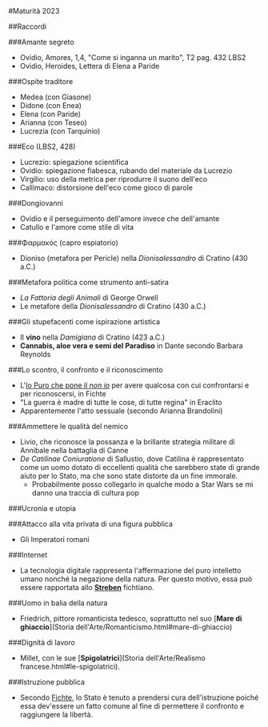 <head>
	<link rel="stylesheet" href="./Default.css">
	<style>
		body {
		--main-color: black;
		}
		th {
		text-align: center;
		}
	</style>
</head> 
#Maturità 2023

##Raccordi

###Amante segreto
* Ovidio, Amores, 1,4, "Come si inganna un marito", T2 pag. 432 LBS2
* Ovidio, Heroides, Lettera di Elena a Paride

###Ospite traditore
* Medea (con Giasone)
* Didone (con Enea)
* Elena (con Paride)
* Arianna (con Teseo)
* Lucrezia (con Tarquinio)

###Eco (LBS2, 428)
* Lucrezio: spiegazione scientifica
* Ovidio: spiegazione fiabesca, rubando del materiale da Lucrezio
* Virgilio: uso della metrica per riprodurre il suono dell'eco
* Callimaco: distorsione dell'eco come gioco di parole

###Dongiovanni
* Ovidio e il perseguimento dell'amore invece che dell'amante
* Catullo e l'amore come stile di vita

###Φαρμακός (capro espiatorio)
* Dioniso (metafora per Pericle) nella *Dionisalessandro* di Cratino (430 a.C.)

###Metafora politica come strumento anti-satira
* *La Fattoria degli Animali* di George Orwell
* Le metafore della *Dionisalessandro* di Cratino (430 a.C.)

###Gli stupefacenti come ispirazione artistica
* Il **vino** nella *Damigiana* di Cratino (423 a.C.)
* **Cannabis, aloe vera e semi del Paradiso** in Dante secondo Barbara Reynolds

###Lo scontro, il confronto e il riconoscimento
* L'[Io Puro che pone il *non io*](Filosofia/Fichte.html#antitesi) per avere qualcosa con cui confrontarsi e per riconoscersi, in Fichte
* "La guerra è madre di tutte le cose, di tutte regina" in Eraclito
* Apparentemente l'atto sessuale (secondo Arianna Brandolini)

###Ammettere le qualità del nemico
* Livio, che riconosce la possanza e la brillante strategia militare di Annibale nella battaglia di Canne
* *De Catilinae Coniuratione* di Sallustio, dove Catilina è rappresentato come un uomo dotato di eccellenti qualità che sarebbero state di grande aiuto per lo Stato, ma che sono state distorte da un fine immorale.
	* Probabilmente posso collegarlo in qualche modo a Star Wars se mi danno una traccia di cultura pop

###Ucronia e utopia

###Attacco alla vita privata di una figura pubblica
* Gli Imperatori romani

###Internet
* La tecnologia digitale rappresenta l'affermazione del puro intelletto umano nonché la negazione della natura. Per questo motivo, essa può essere rapportata allo [**Streben**](Filosofia/Fichte.html#lo-streben) fichtiano.

###Uomo in balia della natura
* Friedrich, pittore romanticista tedesco, soprattutto nel suo [**Mare di ghiaccio**](Storia dell'Arte/Romanticismo.html#mare-di-ghiaccio)

###Dignità di lavoro
* Millet, con le sue [**Spigolatrici**](Storia dell'Arte/Realismo francese.html#le-spigolatrici).

###Istruzione pubblica
* Secondo [Fichte](Filosofia/Fichte.html#istruzione), lo Stato è tenuto a prendersi cura dell'istruzione poiché essa dev'essere un fatto comune al fine di permettere il confronto e raggiungere la libertà.

<script> window.scroll(0,200000) </script> 